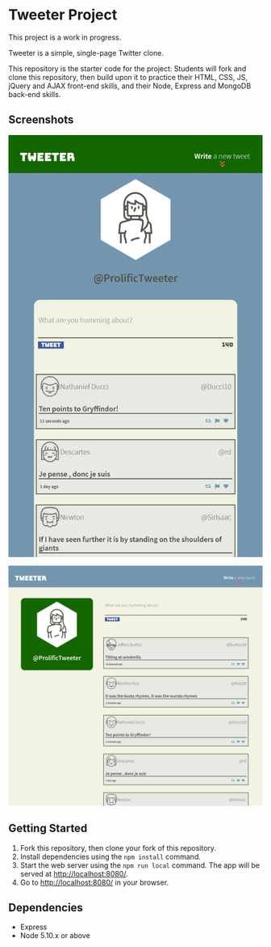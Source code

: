 # Tweeter Project

This project is a work in progress.

Tweeter is a simple, single-page Twitter clone.

This repository is the starter code for the project: Students will fork and clone this repository, then build upon it to practice their HTML, CSS, JS, jQuery and AJAX front-end skills, and their Node, Express and MongoDB back-end skills.

## Screenshots

!["Screenshot of Tablet UI"](https://raw.githubusercontent.com/fictionalparakeets/tweeter/master/public/docs/tablet.png)

!["Screenshot of Desktop UI"](https://raw.githubusercontent.com/fictionalparakeets/tweeter/master/public/docs/desktop.png)

## Getting Started

1. Fork this repository, then clone your fork of this repository.
2. Install dependencies using the `npm install` command.
3. Start the web server using the `npm run local` command. The app will be served at <http://localhost:8080/>.
4. Go to <http://localhost:8080/> in your browser.

## Dependencies

- Express
- Node 5.10.x or above
